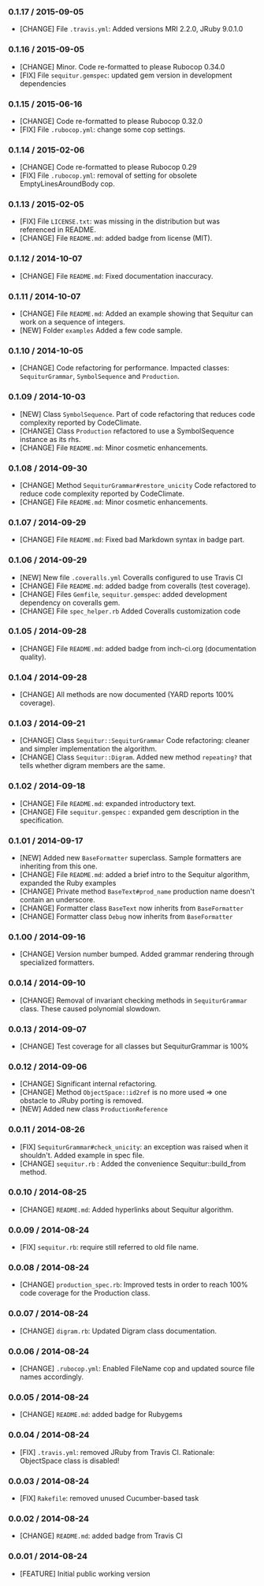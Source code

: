 ### 0.1.17 / 2015-09-05
* [CHANGE] File `.travis.yml`: Added versions MRI 2.2.0, JRuby 9.0.1.0

### 0.1.16 / 2015-09-05
* [CHANGE] Minor. Code re-formatted to please Rubocop 0.34.0
* [FIX] File `sequitur.gemspec`: updated gem version in development dependencies

### 0.1.15 / 2015-06-16
* [CHANGE] Code re-formatted to please Rubocop 0.32.0
* [FIX] File `.rubocop.yml`: change some cop settings.

### 0.1.14 / 2015-02-06
* [CHANGE] Code re-formatted to please Rubocop 0.29
* [FIX] File `.rubocop.yml`: removal of setting for obsolete EmptyLinesAroundBody cop.


### 0.1.13 / 2015-02-05
* [FIX] File `LICENSE.txt`: was missing in the distribution but was referenced in README.
* [CHANGE] File `README.md`: added badge from license (MIT).


### 0.1.12 / 2014-10-07
* [CHANGE] File `README.md`: Fixed documentation inaccuracy.


### 0.1.11 / 2014-10-07
* [CHANGE] File `README.md`: Added an example showing that Sequitur can work on a sequence of integers.
* [NEW] Folder `examples` Added a few code sample.

### 0.1.10 / 2014-10-05
* [CHANGE] Code refactoring for performance. Impacted classes: `SequiturGrammar`, `SymbolSequence` and `Production`.

### 0.1.09 / 2014-10-03
* [NEW] Class `SymbolSequence`. Part of code refactoring that reduces code complexity reported by CodeClimate.
* [CHANGE] Class `Production` refactored to use a SymbolSequence instance as its rhs.
* [CHANGE] File `README.md`: Minor cosmetic enhancements.

### 0.1.08 / 2014-09-30
* [CHANGE] Method `SequiturGrammar#restore_unicity` Code refactored to reduce code complexity reported by CodeClimate.
* [CHANGE] File `README.md`: Minor cosmetic enhancements.

### 0.1.07 / 2014-09-29
* [CHANGE] File `README.md`: Fixed bad Markdown syntax in badge part.

### 0.1.06 / 2014-09-29
* [NEW] New file `.coveralls.yml` Coveralls configured to use Travis CI
* [CHANGE] File `README.md`: added badge from coveralls (test coverage).
* [CHANGE] Files `Gemfile`, `sequitur.gemspec`: added development dependency on coveralls gem.
* [CHANGE] File `spec_helper.rb` Added Coveralls customization code


### 0.1.05 / 2014-09-28
* [CHANGE] File `README.md`: added badge from inch-ci.org (documentation quality).

### 0.1.04 / 2014-09-28
* [CHANGE] All methods are now documented (YARD reports 100% coverage).

### 0.1.03 / 2014-09-21
* [CHANGE] Class `Sequitur::SequiturGrammar` Code refactoring: cleaner and simpler implementation the algorithm.
* [CHANGE] Class `Sequitur::Digram`. Added new method `repeating?` that tells whether digram members are the same.

### 0.1.02 / 2014-09-18
* [CHANGE] File `README.md`: expanded introductory text.
* [CHANGE] File `sequitur.gemspec` : expanded gem description in the specification.

### 0.1.01 / 2014-09-17
* [NEW] Added new `BaseFormatter` superclass. Sample formatters are inheriting from this one.  
* [CHANGE] File `README.md`: added a brief intro to the Sequitur algorithm, expanded the Ruby examples 
* [CHANGE] Private method `BaseText#prod_name` production name doesn't contain an underscore.
* [CHANGE] Formatter class `BaseText` now inherits from `BaseFormatter`
* [CHANGE] Formatter class `Debug` now inherits from `BaseFormatter`


### 0.1.00 / 2014-09-16
* [CHANGE] Version number bumped. Added grammar rendering through specialized formatters.


### 0.0.14 / 2014-09-10
* [CHANGE] Removal of invariant checking methods in `SequiturGrammar` class. These caused polynomial slowdown.


### 0.0.13 / 2014-09-07
* [CHANGE] Test coverage for all classes but SequiturGrammar is 100%

### 0.0.12 / 2014-09-06
* [CHANGE] Significant internal refactoring.
* [CHANGE] Method `ObjectSpace::id2ref` is no more used => one obstacle to JRuby porting is removed.
* [NEW] Added new class `ProductionReference`

### 0.0.11 / 2014-08-26
* [FIX] `SequiturGrammar#check_unicity`: an exception was raised when it shouldn't. Added example in spec file.
* [CHANGE] `sequitur.rb` : Added the convenience Sequitur::build_from method.

### 0.0.10 / 2014-08-25
* [CHANGE] `README.md`: Added hyperlinks about Sequitur algorithm.

### 0.0.09 / 2014-08-24
* [FIX] `sequitur.rb`: require still referred to old file name.

### 0.0.08 / 2014-08-24
* [CHANGE] `production_spec.rb`: Improved tests in order to reach 100% code coverage for the Production class.

### 0.0.07 / 2014-08-24
* [CHANGE] `digram.rb`: Updated Digram class documentation.

### 0.0.06 / 2014-08-24
* [CHANGE] `.rubocop.yml`: Enabled FileName cop and updated source file names accordingly.

### 0.0.05 / 2014-08-24
* [CHANGE] `README.md`: added badge for Rubygems

### 0.0.04 / 2014-08-24
* [FIX] `.travis.yml`: removed JRuby from Travis CI. Rationale: ObjectSpace class is disabled!

### 0.0.03 / 2014-08-24
* [FIX] `Rakefile`: removed unused Cucumber-based task

### 0.0.02 / 2014-08-24
* [CHANGE] `README.md`: added badge from Travis CI

### 0.0.01 / 2014-08-24

* [FEATURE] Initial public working version